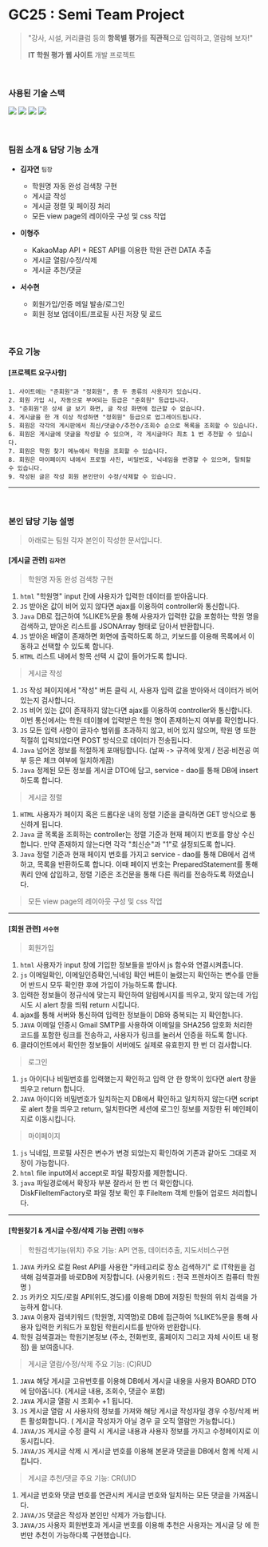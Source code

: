 # GC25 : Semi Team Project
> "강사, 시설, 커리큘럼 등의 **항목별 평가**를 **직관적**으로 입력하고, 열람해 보자!"
>
> **IT 학원 평가 웹 사이트** 개발 프로젝트

<br />   

### 사용된 기술 스택
<p dir="auto">
 <img src="https://img.shields.io/badge/JSTL-0099E5?style=flat&logo=&logoColor=black"/>
 <img src="https://img.shields.io/badge/JDBC-000000?style=flat&logo=&logoColor=black"/>
 <img src="https://img.shields.io/badge/Oracle-F80000?style=flat&logo=Oracle&logoColor=black"/>
 <img src="https://img.shields.io/badge/JSP/Servlet-0099E5?style=flat&logo=&logoColor=black"/>
</p>
<br />   

### 팀원 소개 & 담당 기능 소개
- **김자연**  `팀장`
  - 학원명 자동 완성 검색창 구현
  - 게시글 작성
  - 게시글 정렬 및 페이징 처리
  - 모든 view page의 레이아웃 구성 및 css 작업
     
- **이형주**
  - KakaoMap API + REST API를 이용한 학원 관련 DATA 추출
  - 게시글 열람/수정/삭제
  - 게시글 추천/댓글
 
- **서수현**
  - 회원가입/인증 메일 발송/로그인
  - 회원 정보 업데이트/프로필 사진 저장 및 로드
 
<br />    

### 주요 기능
#### [프로젝트 요구사항]
```
1. 사이트에는 "준회원"과 "정회원", 총 두 종류의 사용자가 있습니다.
2. 회원 가입 시, 자동으로 부여되는 등급은 "준회원" 등급입니다.
3. "준회원"은 상세 글 보기 화면, 글 작성 화면에 접근할 수 없습니다.
4. 게시글을 한 개 이상 작성하면 "정회원" 등급으로 업그레이드됩니다.
5. 회원은 각각의 게시판에서 최신/댓글수/추천수/조회수 순으로 목록을 조회할 수 있습니다.
6. 회원은 게시글에 댓글을 작성할 수 있으며, 각 게시글마다 최초 1 번 추천할 수 있습니다.
7. 회원은 학원 찾기 메뉴에서 학원을 조회할 수 있습니다.
8. 회원은 마이페이지 내에서 프로필 사진, 비밀번호, 닉네임을 변경할 수 있으며, 탈퇴할 수 있습니다.
9. 작성된 글은 작성 회원 본인만이 수정/삭제할 수 있습니다.
```
----    

<br />    

### 본인 담당 기능 설명
> 
> 아래로는 팀원 각자 본인이 작성한 문서입니다.
> 

#### [게시글 관련] `김자연`   
> 학원명 자동 완성 검색창 구현
  1. `html` "학원명" input 칸에 사용자가 입력한 데이터를 받아옵니다.
  2. `JS` 받아온 값이 비어 있지 않다면 ajax를 이용하여 controller와 통신합니다.
  3. `Java` DB로 접근하여 %LIKE%문을 통해 사용자가 입력한 값을 포함하는 학원 명을 검색하고, 받아온 리스트를 JSONArray 형태로 담아서 반환합니다.
  4. `JS` 받아온 배열이 존재하면 화면에 출력하도록 하고, 키보드를 이용해 목록에서 이동하고 선택할 수 있도록 합니다.
  5. `HTML` 리스트 내에서 항목 선택 시 값이 들어가도록 합니다.
     
> 게시글 작성
  1. `JS` 작성 페이지에서 "작성" 버튼 클릭 시, 사용자 입력 값을 받아와서 데이터가 비어 있는지 검사합니다.
  2. `JS` 비어 있는 값이 존재하지 않는다면 ajax를 이용하여 controller와 통신합니다. 이번 통신에서는 학원 테이블에 입력받은 학원 명이 존재하는지 여부를 확인합니다.
  3. `JS` 모든 입력 사항이 글자수 범위를 초과하지 않고, 비어 있지 않으며, 학원 명 또한 적절히 입력되었다면 POST 방식으로 데이터가 전송됩니다.
  4. `Java` 넘어온 정보를 적절하게 포매팅합니다. (날짜 -> 규격에 맞게 / 전공·비전공 여부 등은 체크 여부에 일치하게끔)
  5. `Java` 정제된 모든 정보를 게시글 DTO에 담고, service - dao를 통해 DB에 insert하도록 합니다.

> 게시글 정렬
  1. `HTML` 사용자가 페이지 혹은 드롭다운 내의 정렬 기준을 클릭하면 GET 방식으로 통신하게 됩니다.
  2. `Java` 글 목록을 조회하는 controller는 정렬 기준과 현재 페이지 번호를 항상 수신합니다. 만약 존재하지 않는다면 각각 "최신순"과 "1"로 설정되도록 합니다.
  3. `Java` 정렬 기준과 현재 페이지 번호를 가지고 service - dao를 통해 DB에서 검색하고, 목록을 반환하도록 합니다. 이때 페이지 번호는 PreparedStatement를 통해 쿼리 안에 삽입하고, 정렬 기준은 조건문을 통해 다른 쿼리를 전송하도록 하였습니다.

> 모든 view page의 레이아웃 구성 및 css 작업   

----
#### [회원 관련] `서수현`  
> 회원가입
  1. `html` 사용자가 input 창에 기입한 정보들을 받아서 js 함수와 연결시켜줍니다.
  2. `js` 이메일확인, 이메일인증확인,닉네임 확인 버튼이 눌렸는지 확인하는 변수를 만들어 반드시 모두 확인한 후에 가입이 가능하도록 합니다.
  3. 입력한 정보들이 정규식에 맞는지 확인하여 알림메시지를 띄우고, 맞지 않는데 가입 시도 시 alert 창을 띄워 return 시킵니다.
  4. ajax를 통해 서버와 통신하여 입력한 정보들이 DB와 중복되는 지 확인합니다.
  5. `JAVA` 이메일 인증시 Gmail SMTP를 사용하여 이메일을 SHA256 암호화 처리한 코드를 포함한 링크를 전송하고, 사용자가 링크를 눌러서 인증을 하도록 합니다.
  6. 클라이언트에서 확인한 정보들이 서버에도 실제로 유효한지 한 번 더 검사합니다.
   
> 로그인
  1. `js` 아이디나 비밀번호를 입력했는지 확인하고 입력 안 한 항목이 있다면 alert 창을 띄우고 return 합니다.
  2. `JAVA` 아이디와 비밀번호가 일치하는지 DB에서 확인하고 일치하지 않는다면 script로 alert 창을 띄우고 return, 일치한다면 세션에 로그인 정보를 저장한 뒤 메인페이지로 이동시킵니다.  

> 마이페이지
  1. `js` 닉네임, 프로필 사진은 변수가 변경 되었는지 확인하여 기존과 같아도 그대로 저장이 가능합니다.
  2. `html` file input에서 accept로 파일 확장자를 제한합니다.
  3. `java`  파일경로에서 확장자 부분 잘라서 한 번 더 확인합니다. DiskFileItemFactory로 파일 정보 확인 후 FileItem 객체 만들어 업로드 처리합니다.

----
#### [학원찾기 & 게시글 수정/삭제 기능 관련] `이형주`  

> 학원검색기능(위치) 주요 기능:  API 연동, 데이터추출, 지도서비스구현
  1. `JAVA` 카카오 로컬 Rest API를 사용한 "카테고리로 장소 검색하기" 로 IT학원을 검색해 검색결과를 바로DB에 저장합니다.  (사용키워드 : 전국 프렌차이즈 컴퓨터 학원명 )
  2. `JS` 카카오 지도/로컬 API(위도,경도)를 이용해 DB에 저장된 학원의 위치 검색을 가능하게 합니다.
  3. `JAVA` 이용자 검색키워드 (학원명, 지역명)로 DB에 접근하여 %LIKE%문을 통해 사용자 입력한 키워드가 포함된 학원리시트를 받아와 반환합니다. 
  4. 학원 검색결과는 학원기본정보 (주소, 전화번호, 홈페이지 그리고 자체 사이트 내 평점) 을 보여줍니다.

> 게시글 열람/수정/삭제 주요 기능:  (C)RUD
  1. `JAVA` 해당 게시글 고유번호를 이용해 DB에서 게시글 내용을 사용자 BOARD DTO에 담아옵니다.
   (게시글 내용, 조회수, 댓글수 포함) 
  2. `JAVA` 게시글 열람 시 조회수 +1 됩니다.
  3. `JS` 게시글 열람 시 사용자의 정보를 가져와 해당 게시글 작성자일 경우 수정/삭제 버튼 활성화합니다. 
    ( 게시글 작성자가 아닐 경우 글 오직 열람만 가능합니다.)
  4. `JAVA/JS` 게시글 수정 클릭 시 게시글 내용과 사용자 정보를 가지고 수정페이지로 이동시킵니다. 
  5. `JAVA/JS` 게시글 삭제 시 게시글 번호를 이용해 본문과 댓글을 DB에서 함께 삭제 시킵니다.

> 게시글 추천/댓글 주요 기능:  CR(U)D
  1. 게시글 번호와  댓글 번호를 연관시켜 게시글 번호와 일치하는 모든 댓글을 가져옵니다.
  2. `JAVA/JS` 댓글은 작성자 본인만 삭제가 가능합니다.
  3. `JAVA/JS` 사용자 회원번호과 게시글 번호를 이용해 추천은 사용자는 게시글 당 에 한번만 추천이 가능하다록 구현했습니다.

